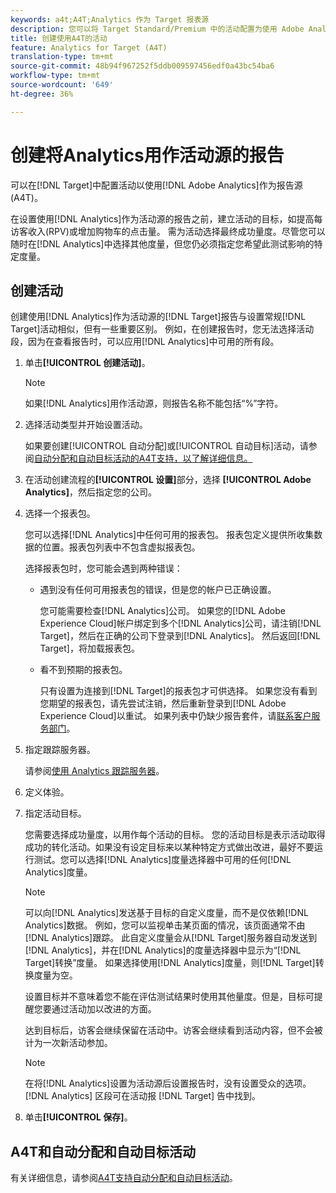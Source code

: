 ```yaml
---
keywords: a4t;A4T;Analytics 作为 Target 报表源
description: 您可以将 Target Standard/Premium 中的活动配置为使用 Adobe Analytics 作为报表源 (A4T)。
title: 创建使用A4T的活动
feature: Analytics for Target (A4T)
translation-type: tm+mt
source-git-commit: 48b94f967252f5ddb009597456edf0a43bc54ba6
workflow-type: tm+mt
source-wordcount: '649'
ht-degree: 36%

---
```



# 创建将Analytics用作活动源的报告

可以在[!DNL Target]中配置活动以使用[!DNL Adobe Analytics]作为报告源(A4T)。

在设置使用[!DNL Analytics]作为活动源的报告之前，建立活动的目标，如提高每访客收入(RPV)或增加购物车的点击量。 需为活动选择最终成功量度。尽管您可以随时在[!DNL Analytics]中选择其他度量，但您仍必须指定您希望此测试影响的特定度量。

## 创建活动

创建使用[!DNL Analytics]作为活动源的[!DNL Target]报告与设置常规[!DNL Target]活动相似，但有一些重要区别。 例如，在创建报告时，您无法选择活动段，因为在查看报告时，可以应用[!DNL Analytics]中可用的所有段。

1. 单击&#x200B;**[!UICONTROL 创建活动]**。

   >[!NOTE]
   >
   >如果[!DNL Analytics]用作活动源，则报告名称不能包括“%”字符。

1. 选择活动类型并开始设置活动。

   如果要创建[!UICONTROL 自动分配]或[!UICONTROL 自动目标]活动，请参阅[自动分配和自动目标活动的A4T支持，以了解详细信息。](/help/c-integrating-target-with-mac/a4t/a4t-at-aa.md)

1. 在活动创建流程的&#x200B;**[!UICONTROL 设置]**&#x200B;部分，选择 **[!UICONTROL Adobe Analytics]**，然后指定您的公司。
1. 选择一个报表包。

   您可以选择[!DNL Analytics]中任何可用的报表包。 报表包定义提供所收集数据的位置。报表包列表中不包含虚拟报表包。

   选择报表包时，您可能会遇到两种错误：

   * 遇到没有任何可用报表包的错误，但是您的帐户已正确设置。

      您可能需要检查[!DNL Analytics]公司。 如果您的[!DNL Adobe Experience Cloud]帐户绑定到多个[!DNL Analytics]公司，请注销[!DNL Target]，然后在正确的公司下登录到[!DNL Analytics]。 然后返回[!DNL Target]，将加载报表包。

   * 看不到预期的报表包。

      只有设置为连接到[!DNL Target]的报表包才可供选择。 如果您没有看到您期望的报表包，请先尝试注销，然后重新登录到[!DNL Adobe Experience Cloud]以重试。
   如果列表中仍缺少报告套件，请[联系客户服务部门](/help/cmp-resources-and-contact-information.md#reference_ACA3391A00EF467B87930A450050077C)。

1. 指定跟踪服务器。

   请参阅[使用 Analytics 跟踪服务器](/help/c-integrating-target-with-mac/a4t/analytics-tracking-server.md#task_72077BA7E93C4A65A715A18F32228823)。

1. 定义体验。
1. 指定活动目标。

   您需要选择成功量度，以用作每个活动的目标。 您的活动目标是表示活动取得成功的转化活动。如果没有设定目标来以某种特定方式做出改进，最好不要运行测试。您可以选择[!DNL Analytics]度量选择器中可用的任何[!DNL Analytics]度量。

   >[!NOTE]
   >
   >可以向[!DNL Analytics]发送基于目标的自定义度量，而不是仅依赖[!DNL Analytics]数据。 例如，您可以监视单击某页面的情况，该页面通常不由[!DNL Analytics]跟踪。 此自定义度量会从[!DNL Target]服务器自动发送到[!DNL Analytics]，并在[!DNL Analytics]的度量选择器中显示为“[!DNL Target]转换”度量。 如果选择使用[!DNL Analytics]度量，则[!DNL Target]转换度量为空。

   设置目标并不意味着您不能在评估测试结果时使用其他量度。但是，目标可提醒您要通过活动加以改进的方面。

   达到目标后，访客会继续保留在活动中。访客会继续看到活动内容，但不会被计为一次新活动参加。

   >[!NOTE]
   >
   >在将[!DNL Analytics]设置为活动源后设置报告时，没有设置受众的选项。 [!DNL Analytics] 区段可在活动报 [!DNL Target] 告中找到。

1. 单击&#x200B;**[!UICONTROL 保存]**。

## A4T和自动分配和自动目标活动

有关详细信息，请参阅[A4T支持自动分配和自动目标活动](/help/c-integrating-target-with-mac/a4t/a4t-at-aa.md)。